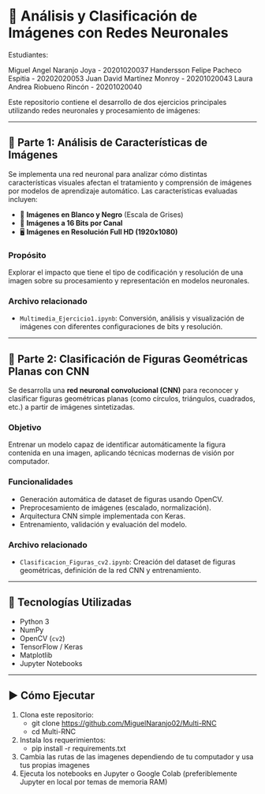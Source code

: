 # 🧠 Análisis y Clasificación de Imágenes con Redes Neuronales
Estudiantes:

Miguel Angel Naranjo Joya - 20201020037
Handersson Felipe Pacheco Espitia - 20202020053
Juan David Martínez Monroy - 20201020043
Laura Andrea Riobueno Rincón - 20201020040

Este repositorio contiene el desarrollo de dos ejercicios principales utilizando redes neuronales y procesamiento de imágenes:

---

## 🧩 Parte 1: Análisis de Características de Imágenes

Se implementa una red neuronal para analizar cómo distintas características visuales afectan el tratamiento y comprensión de imágenes por modelos de aprendizaje automático. Las características evaluadas incluyen:

- 📸 **Imágenes en Blanco y Negro** (Escala de Grises)
- 🔳 **Imágenes a 16 Bits por Canal**
- 🖥️ **Imágenes en Resolución Full HD (1920x1080)**

### Propósito

Explorar el impacto que tiene el tipo de codificación y resolución de una imagen sobre su procesamiento y representación en modelos neuronales.

### Archivo relacionado

- `Multimedia_Ejercicio1.ipynb`: Conversión, análisis y visualización de imágenes con diferentes configuraciones de bits y resolución.

---

## 🔷 Parte 2: Clasificación de Figuras Geométricas Planas con CNN

Se desarrolla una **red neuronal convolucional (CNN)** para reconocer y clasificar figuras geométricas planas (como círculos, triángulos, cuadrados, etc.) a partir de imágenes sintetizadas.

### Objetivo

Entrenar un modelo capaz de identificar automáticamente la figura contenida en una imagen, aplicando técnicas modernas de visión por computador.

### Funcionalidades

- Generación automática de dataset de figuras usando OpenCV.
- Preprocesamiento de imágenes (escalado, normalización).
- Arquitectura CNN simple implementada con Keras.
- Entrenamiento, validación y evaluación del modelo.

### Archivo relacionado

- `Clasificacion_Figuras_cv2.ipynb`: Creación del dataset de figuras geométricas, definición de la red CNN y entrenamiento.

---

## 🧰 Tecnologías Utilizadas

- Python 3
- NumPy
- OpenCV (`cv2`)
- TensorFlow / Keras
- Matplotlib
- Jupyter Notebooks

---

## ▶️ Cómo Ejecutar

1. Clona este repositorio:
   - git clone https://github.com/MiguelNaranjo02/Multi-RNC
   - cd Multi-RNC
2. Instala los requerimientos:
   - pip install -r requirements.txt
3. Cambia las rutas de las imagenes dependiendo de tu computador y usa tus propias imagenes
4. Ejecuta los notebooks en Jupyter o Google Colab (preferiblemente Jupyter en local por temas de memoria RAM)
